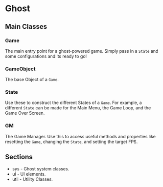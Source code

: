 # Ghost
## Main Classes
### Game
The main entry point for a ghost-powered game. Simply pass in a `State` and some configurations and its ready to go!

### GameObject
The base Object of a `Game`.

### State
Use these to construct the different States of a `Game`.
For example, a different `State` can be made for the Main Menu, the Game Loop, and the Game Over Screen.

### GM
The Game Manager. Use this to access useful methods and properties like resetting the `Game`, changing the `State`, and setting the target FPS.

## Sections
* sys  - Ghost system classes.
* ui   - UI elements.
* util - Utility Classes.
